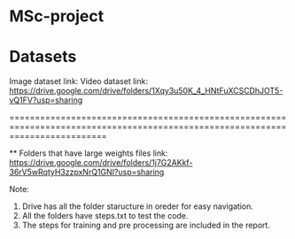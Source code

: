 # MSc-project

Datasets
===============================================================================================================================
  
  Image dataset link: 
  Video dataset link: https://drive.google.com/drive/folders/1Xqy3u50K_4_HNtFuXCSCDhJOT5-vQ1FV?usp=sharing

===============================================================================================================================



**
Folders that have large weights files link: https://drive.google.com/drive/folders/1j7G2AKkf-36rV5wRqtyH3zzpxNrQ1GNI?usp=sharing


Note:
1.	Drive has all the folder staructure in oreder for easy navigation.
2.	All the folders have steps.txt to test the code.
3.	The steps for training and pre processing are included in the report.

